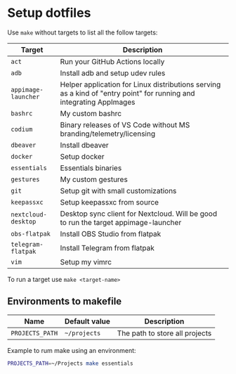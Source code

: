 # Setup dotfiles

Use `make` without targets to list all the follow targets:

| Target              | Description                                                                                                         |
| ------------------- | ------------------------------------------------------------------------------------------------------------------- |
| `act`               | Run your GitHub Actions locally                                                                                     |
| `adb`               | Install adb and setup udev rules                                                                                    |
| `appimage-launcher` | Helper application for Linux distributions serving as a kind of "entry point" for running and integrating AppImages |
| `bashrc`            | My custom bashrc                                                                                                    |
| `codium`            | Binary releases of VS Code without MS branding/telemetry/licensing                                                  |
| `dbeaver`           | Install dbeaver                                                                                                     |
| `docker`            | Setup docker                                                                                                        |
| `essentials`        | Essentials binaries                                                                                                 |
| `gestures`          | My custom gestures                                                                                                  |
| `git`               | Setup git with small customizations                                                                                 |
| `keepassxc`         | Setup keepassxc from source                                                                                         |
| `nextcloud-desktop` | Desktop sync client for Nextcloud. Will be good to run the target appimage-launcher                                 |
| `obs-flatpak`       | Install OBS Studio from flatpak                                                                                     |
| `telegram-flatpak`  | Install Telegram from flatpak                                                                                       |
| `vim`               | Setup my vimrc                                                                                                      |

To run a target use `make <target-name>`

## Environments to makefile

| Name            | Default value | Description                    |
| --------------- | ------------- | ------------------------------ |
| `PROJECTS_PATH` | `~/projects`  | The path to store all projects |

Example to rum make using an environment:

```bash
PROJECTS_PATH=~/Projects make essentials
```